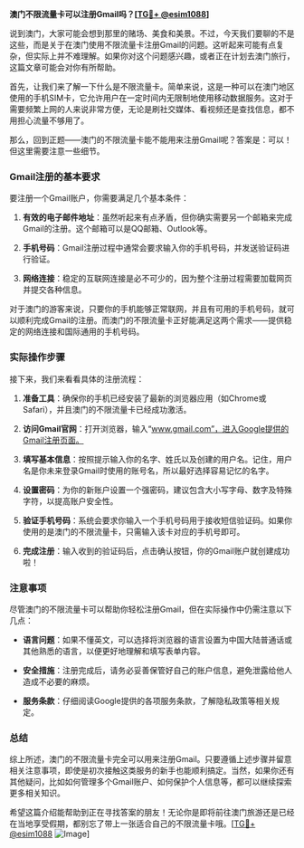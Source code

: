 **澳门不限流量卡可以注册Gmail吗？[[TG💪+ @esim1088](https://t.me/s/esim1088)]**

说到澳门，大家可能会想到那里的赌场、美食和美景。不过，今天我们要聊的不是这些，而是关于在澳门使用不限流量卡注册Gmail的问题。这听起来可能有点复杂，但实际上并不难理解。如果你对这个问题感兴趣，或者正在计划去澳门旅行，这篇文章可能会对你有所帮助。

首先，让我们来了解一下什么是不限流量卡。简单来说，这是一种可以在澳门地区使用的手机SIM卡，它允许用户在一定时间内无限制地使用移动数据服务。这对于需要频繁上网的人来说非常方便，无论是刷社交媒体、看视频还是查找信息，都不用担心流量不够用了。

那么，回到正题——澳门的不限流量卡能不能用来注册Gmail呢？答案是：可以！但这里需要注意一些细节。

### Gmail注册的基本要求

要注册一个Gmail账户，你需要满足几个基本条件：

1. **有效的电子邮件地址**：虽然听起来有点矛盾，但你确实需要另一个邮箱来完成Gmail的注册。这个邮箱可以是QQ邮箱、Outlook等。
   
2. **手机号码**：Gmail注册过程中通常会要求输入你的手机号码，并发送验证码进行验证。

3. **网络连接**：稳定的互联网连接是必不可少的，因为整个注册过程需要加载网页并提交各种信息。

对于澳门的游客来说，只要你的手机能够正常联网，并且有可用的手机号码，就可以顺利完成Gmail的注册。而澳门的不限流量卡正好能满足这两个需求——提供稳定的网络连接和国际通用的手机号码。

### 实际操作步骤

接下来，我们来看看具体的注册流程：

1. **准备工具**：确保你的手机已经安装了最新的浏览器应用（如Chrome或Safari），并且澳门的不限流量卡已经成功激活。

2. **访问Gmail官网**：打开浏览器，输入“www.gmail.com”，进入Google提供的Gmail注册页面。

3. **填写基本信息**：按照提示输入你的名字、姓氏以及创建的用户名。记住，用户名是你未来登录Gmail时使用的账号名，所以最好选择容易记忆的名字。

4. **设置密码**：为你的新账户设置一个强密码，建议包含大小写字母、数字及特殊字符，以提高账户安全性。

5. **验证手机号码**：系统会要求你输入一个手机号码用于接收短信验证码。如果你使用的是澳门的不限流量卡，只需输入该卡对应的手机号即可。

6. **完成注册**：输入收到的验证码后，点击确认按钮，你的Gmail账户就创建成功啦！

### 注意事项

尽管澳门的不限流量卡可以帮助你轻松注册Gmail，但在实际操作中仍需注意以下几点：

- **语言问题**：如果不懂英文，可以选择将浏览器的语言设置为中国大陆普通话或其他熟悉的语言，以便更好地理解和填写表单内容。

- **安全措施**：注册完成后，请务必妥善保管好自己的账户信息，避免泄露给他人造成不必要的麻烦。

- **服务条款**：仔细阅读Google提供的各项服务条款，了解隐私政策等相关规定。

### 总结

综上所述，澳门的不限流量卡完全可以用来注册Gmail。只要遵循上述步骤并留意相关注意事项，即使是初次接触这类服务的新手也能顺利搞定。当然，如果你还有其他疑问，比如如何管理多个Gmail账户、如何保护个人信息等，都可以继续探索更多相关知识。

希望这篇介绍能帮助到正在寻找答案的朋友！无论你是即将前往澳门旅游还是已经在当地享受假期，都别忘了带上一张适合自己的不限流量卡哦。[[TG💪+ @esim1088](https://t.me/s/esim1088) ![Image](https://i.postimg.cc/4NQfJmqS/Snipaste-2025-05-13-00-14-12.png)]
